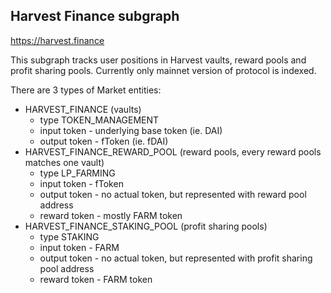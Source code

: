 ## Harvest Finance subgraph

https://harvest.finance

This subgraph tracks user positions in Harvest vaults, reward pools and profit sharing pools. Currently only mainnet version of protocol is indexed.

There are 3 types of Market entities:

- HARVEST_FINANCE (vaults)
  - type TOKEN_MANAGEMENT
  - input token - underlying base token (ie. DAI)
  - output token - fToken (ie. fDAI)
- HARVEST_FINANCE_REWARD_POOL (reward pools, every reward pools matches one vault)
  - type LP_FARMING
  - input token - fToken
  - output token - no actual token, but represented with reward pool address
  - reward token - mostly FARM token
- HARVEST_FINANCE_STAKING_POOL (profit sharing pools)
  - type STAKING
  - input token - FARM
  - output token - no actual token, but represented with profit sharing pool address
  - reward token - FARM token
